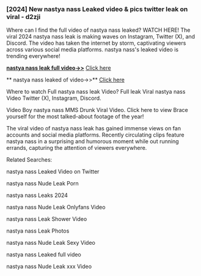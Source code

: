 ### [2024] New  nastya nass Leaked video & pics twitter leak on viral - d2zji
Where can I find the full video of  nastya nass leaked? WATCH HERE! The viral 2024  nastya nass leak is making waves on Instagram, Twitter (X), and Discord. The video has taken the internet by storm, captivating viewers across various social media platforms.  nastya nass's leaked video is trending everywhere!


**[ nastya nass leak full video->>](http://wildbook.top/wildbook8git)** [Click here](http://wildbook.top/wildbook8git)

** nastya nass leaked of video->>** [Click here](http://wildbook.top/wildbook8git)


Where to watch Full  nastya nass leak Video? Full leak Viral  nastya nass Video Twitter (X), Instagram, Discord.

Video Boy  nastya nass MMS Drunk Viral Video. Click here to view Brace yourself for the most talked-about footage of the year!

The viral video of  nastya nass leak has gained immense views on fan accounts and social media platforms. Recently circulating clips feature  nastya nass in a surprising and humorous moment while out running errands, capturing the attention of viewers everywhere.


Related Searches:

 nastya nass Leaked Video on Twitter

 nastya nass Nude Leak Porn

 nastya nass Leaks 2024

 nastya nass Nude Leak Onlyfans Video

 nastya nass Leak Shower Video

 nastya nass Leak Photos

 nastya nass Nude Leak Sexy Video

 nastya nass Leaked full video

 nastya nass Nude Leak xxx Video

